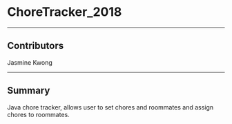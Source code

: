 # ChoreTracker_2018

-----------------
Contributors
-----------------

Jasmine Kwong

-----------------
Summary
-----------------

Java chore tracker, allows user to set chores and roommates and assign chores to roommates.

